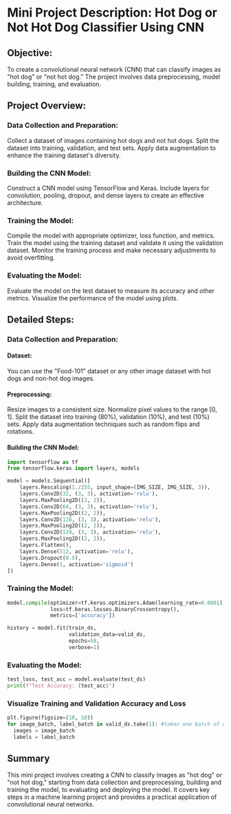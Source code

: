 # Mini Project Description: Hot Dog or Not Hot Dog Classifier Using CNN
## Objective:
To create a convolutional neural network (CNN) that can classify images as "hot dog" or "not hot dog." The project involves data preprocessing, model building, training, and evaluation.

## Project Overview:
### Data Collection and Preparation:

Collect a dataset of images containing hot dogs and not hot dogs.
Split the dataset into training, validation, and test sets.
Apply data augmentation to enhance the training dataset's diversity.

### Building the CNN Model:

Construct a CNN model using TensorFlow and Keras.
Include layers for convolution, pooling, dropout, and dense layers to create an effective architecture.

### Training the Model:

Compile the model with appropriate optimizer, loss function, and metrics.
Train the model using the training dataset and validate it using the validation dataset.
Monitor the training process and make necessary adjustments to avoid overfitting.

### Evaluating the Model:

Evaluate the model on the test dataset to measure its accuracy and other metrics.
Visualize the performance of the model using plots.


## Detailed Steps:

### Data Collection and Preparation:

#### Dataset: 
You can use the "Food-101" dataset or any other image dataset with hot dogs and non-hot dog images.
#### Preprocessing:
Resize images to a consistent size.
Normalize pixel values to the range [0, 1].
Split the dataset into training (80%), validation (10%), and test (10%) sets.
Apply data augmentation techniques such as random flips and rotations.
#### Building the CNN Model:
```python
import tensorflow as tf
from tensorflow.keras import layers, models

model = models.Sequential([
    layers.Rescaling(1./255, input_shape=(IMG_SIZE, IMG_SIZE, 3)),
    layers.Conv2D(32, (3, 3), activation='relu'),
    layers.MaxPooling2D((2, 2)),
    layers.Conv2D(64, (3, 3), activation='relu'),
    layers.MaxPooling2D((2, 2)),
    layers.Conv2D(128, (3, 3), activation='relu'),
    layers.MaxPooling2D((2, 2)),
    layers.Conv2D(128, (3, 3), activation='relu'),
    layers.MaxPooling2D((2, 2)),
    layers.Flatten(),
    layers.Dense(512, activation='relu'),
    layers.Dropout(0.5),
    layers.Dense(1, activation='sigmoid')
])
````
### Training the Model:
```python
model.compile(optimizer=tf.keras.optimizers.Adam(learning_rate=0.0001),
              loss=tf.keras.losses.BinaryCrossentropy(),
              metrics=['accuracy'])

history = model.fit(train_ds,
                    validation_data=valid_ds,
                    epochs=50,
                    verbose=1)
````
### Evaluating the Model:
```python
test_loss, test_acc = model.evaluate(test_ds)
print(f"Test Accuracy: {test_acc}")

 ```
### Visualize Training and Validation Accuracy and Loss
```python
plt.figure(figsize=(10, 10))
for image_batch, label_batch in valid_ds.take(1): #takes one batch of data from the validation dataset.
  images = image_batch
  labels = label_batch
````
## Summary
This mini project involves creating a CNN to classify images as "hot dog" or "not hot dog," starting from data collection and preprocessing, building and training the model, to evaluating and deploying the model. It covers key steps in a machine learning project and provides a practical application of convolutional neural networks.







